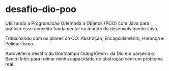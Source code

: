 # desafio-dio-poo

Utilizando a Programação Orientada a Objetos (POO) com Java para praticar esse conceito fundamental no mundo do desenvolvimento Java.

Trabalhando com os pilares da OO: Abstração, Encapsulamento, Herança e Polimorfismo.

Aproveitei o desafio do Bootcampo OrangeTech+ da Dio em parceria o Banco Inter para treinar minha capacidade de abstração com um problema real.
